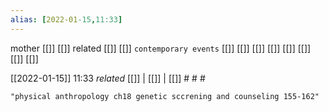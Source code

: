 ```yaml
---
alias: [2022-01-15,11:33]
---
```

 mother [[]] [[]]
 related [[]] [[]]
 `contemporary events` [[]] [[]] [[]] [[]] [[]] [[]] [[]] [[]]

[[2022-01-15]] 11:33 _related_ [[]] | [[]] | [[]] # # #

```query
"physical anthropology ch18 genetic sccrening and counseling 155-162"
```